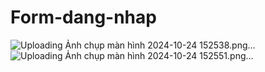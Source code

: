 # Form-dang-nhap
![Uploading Ảnh chụp màn hình 2024-10-24 152538.png…]()
![Uploading Ảnh chụp màn hình 2024-10-24 152551.png…]()
